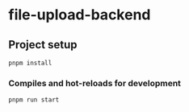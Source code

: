 # file-upload-backend

## Project setup
```
pnpm install
```

### Compiles and hot-reloads for development
```
pnpm run start
```

